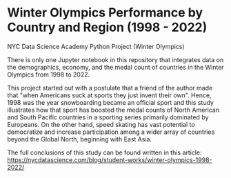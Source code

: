 # Winter Olympics Performance by Country and Region (1998 - 2022)
NYC Data Science Academy Python Project (Winter Olympics)

There is only one Jupyter notebook in this repository that integrates data on the demographics, economy, and the medal count of countries in the Winter Olympics from 1998 to 2022.

This project started out with a postulate that a friend of the author made that "when Americans suck at sports they just invent their own". Hence, 1998 was the year snowboarding became an official sport and this study illustrates how that sport has boosted the medal counts of North American and South Pacific countries in a sporting series primarily dominated by Europeans. On the other hand, speed skating has vast potential to democratize and increase participation among a wider array of countries beyond the Global North, beginning with East Asia.

The full conclusions of this study can be found written in this article:
https://nycdatascience.com/blog/student-works/winter-olympics-1998-2022/
